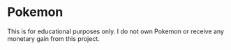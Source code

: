 # Pokemon
This is for educational purposes only. I do not own Pokemon or receive any monetary gain from this project.
